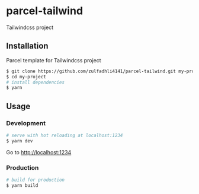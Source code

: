 # parcel-tailwind
Tailwindcss project

## Installation

Parcel template for Tailwindcss project

``` bash
$ git clone https://github.com/zulfadhli4141/parcel-tailwind.git my-project
$ cd my-project
# install dependencies
$ yarn
```

## Usage

### Development

``` bash
# serve with hot reloading at localhost:1234
$ yarn dev
```

Go to [http://localhost:1234](http://localhost:1234)

### Production

``` bash
# build for production
$ yarn build
```
